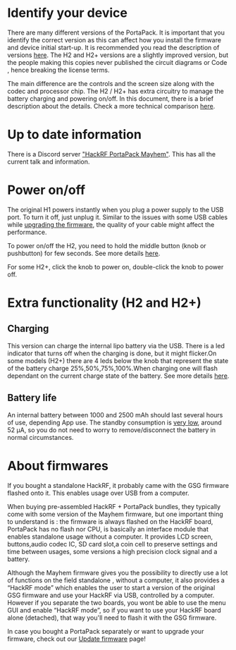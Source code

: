 # Identify your device

There are many different versions of the PortaPack. It is important that you identify the correct version as this can affect how you install the firmware and device initial start-up. It is recommended you read the description of versions [here](PortaPack-Versions). The H2 and H2+ versions are a slightly improved version, but the people making this copies never published the circuit diagrams or Code , hence breaking the license terms. 

The main difference are the controls and the screen size  along with the codec and processor chip. The H2 / H2+ has extra circuitry to manage the battery charging and powering on/off. In this document, there is a brief description about the details. Check a more technical comparison [here](Differences-Between-H1-and-H2-models).

# Up to date information
There is a Discord server ["HackRF PortaPack Mayhem"](https://discord.gg/tuwVMv3). This has all the current talk and information.

# Power on/off
The original H1 powers instantly when you plug a power supply to the USB port. To turn it off, just unplug it. Similar to the issues with some USB cables while [upgrading the firmware](Update-firmware), the quality of your cable might affect the performance. 

To power on/off the H2, you need to hold the middle button (knob or pushbutton) for few seconds. See more details [here](https://github.com/eried/portapack-mayhem/wiki/Powering-the-PortaPack).

For some H2+, click the knob to power on, double-click the knob to power off. 

# Extra functionality (H2 and H2+)
## Charging
This version can charge the internal lipo battery via the USB. There is a led indicator that turns off when the charging is done, but it might flicker.On some models (H2+) there are 4 leds below the knob that represent the state of the battery charge 25%,50%,75%,100%.When charging one will flash dependant on the current charge state of the battery. See more details [here](https://github.com/eried/portapack-mayhem/wiki/Powering-the-PortaPack). 

## Battery life
An internal battery between 1000 and 2500 mAh should last several hours of use, depending App use. The standby consumption is [very low](https://github.com/eried/Research/blob/master/HackRF/PortaPack/h2_standby_consumption.jpg), around 52 µA, so you do not need to worry to remove/disconnect the battery in normal circumstances.

# About firmwares
If you bought a standalone HackRF, it probably came with the GSG firmware flashed onto it. This enables usage over USB from a computer.

When buying pre-assembled HackRF + PortaPack bundles, they typically come with some version of the Mayhem firmware, but one important thing to understand is : the firmware is always flashed on the HackRF board, PortaPack has no flash nor CPU, is basically an interface module that enables standalone usage without a computer. It provides LCD screen, buttons,audio codec IC, SD card slot,a coin cell to preserve settings and time between usages, some versions a high precision clock signal and a battery.

Although the Mayhem firmware gives you the possibility to directly use a lot of functions on the field standalone , without a computer, it also provides a “HackRF mode” which enables the user to start a version of the original GSG firmware and use your HackRF via USB, controlled by a computer. However if you separate the two boards, you wont be able to use the menu GUI and enable “HackRF mode”, so if you want to use your HackRF board alone (detached), that way you'll need to flash it with the GSG firmware.

In case you bought a PortaPack separately or want to upgrade your firmware, check out our [Update firmware](https://github.com/eried/portapack-mayhem/wiki/Update-firmware) page!